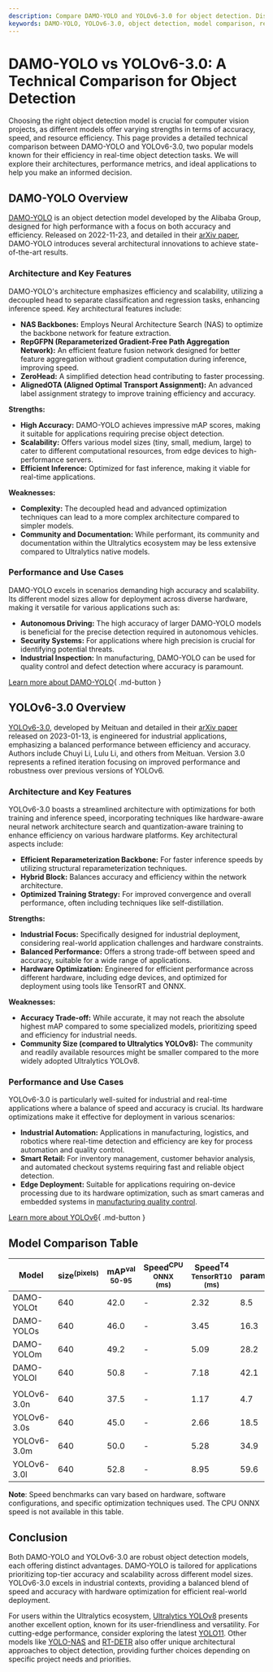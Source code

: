 ```yaml
---
description: Compare DAMO-YOLO and YOLOv6-3.0 for object detection. Discover their architectures, performance, and use cases to choose the best model for your needs.
keywords: DAMO-YOLO, YOLOv6-3.0, object detection, model comparison, real-time detection, performance metrics, computer vision, architecture, scalability
---
```


# DAMO-YOLO vs YOLOv6-3.0: A Technical Comparison for Object Detection

Choosing the right object detection model is crucial for computer vision projects, as different models offer varying strengths in terms of accuracy, speed, and resource efficiency. This page provides a detailed technical comparison between DAMO-YOLO and YOLOv6-3.0, two popular models known for their efficiency in real-time object detection tasks. We will explore their architectures, performance metrics, and ideal applications to help you make an informed decision.

<script async src="https://cdn.jsdelivr.net/npm/chart.js@3.9.1/dist/chart.min.js"></script>
<script defer src="../../javascript/benchmark.js"></script>

<canvas id="modelComparisonChart" width="1024" height="400" active-models='["DAMO-YOLO", "YOLOv6-3.0"]'></canvas>

## DAMO-YOLO Overview

[DAMO-YOLO](https://github.com/tinyvision/DAMO-YOLO) is an object detection model developed by the Alibaba Group, designed for high performance with a focus on both accuracy and efficiency. Released on 2022-11-23, and detailed in their [arXiv paper](https://arxiv.org/abs/2211.15444v2), DAMO-YOLO introduces several architectural innovations to achieve state-of-the-art results.

### Architecture and Key Features

DAMO-YOLO's architecture emphasizes efficiency and scalability, utilizing a decoupled head to separate classification and regression tasks, enhancing inference speed. Key architectural features include:

- **NAS Backbones:** Employs Neural Architecture Search (NAS) to optimize the backbone network for feature extraction.
- **RepGFPN (Reparameterized Gradient-Free Path Aggregation Network):** An efficient feature fusion network designed for better feature aggregation without gradient computation during inference, improving speed.
- **ZeroHead:** A simplified detection head contributing to faster processing.
- **AlignedOTA (Aligned Optimal Transport Assignment):** An advanced label assignment strategy to improve training efficiency and accuracy.

**Strengths:**

- **High Accuracy:** DAMO-YOLO achieves impressive mAP scores, making it suitable for applications requiring precise object detection.
- **Scalability:** Offers various model sizes (tiny, small, medium, large) to cater to different computational resources, from edge devices to high-performance servers.
- **Efficient Inference:** Optimized for fast inference, making it viable for real-time applications.

**Weaknesses:**

- **Complexity:** The decoupled head and advanced optimization techniques can lead to a more complex architecture compared to simpler models.
- **Community and Documentation:** While performant, its community and documentation within the Ultralytics ecosystem may be less extensive compared to Ultralytics native models.

### Performance and Use Cases

DAMO-YOLO excels in scenarios demanding high accuracy and scalability. Its different model sizes allow for deployment across diverse hardware, making it versatile for various applications such as:

- **Autonomous Driving:** The high accuracy of larger DAMO-YOLO models is beneficial for the precise detection required in autonomous vehicles.
- **Security Systems:** For applications where high precision is crucial for identifying potential threats.
- **Industrial Inspection:** In manufacturing, DAMO-YOLO can be used for quality control and defect detection where accuracy is paramount.

[Learn more about DAMO-YOLO](https://github.com/tinyvision/DAMO-YOLO){ .md-button }

## YOLOv6-3.0 Overview

[YOLOv6-3.0](https://docs.ultralytics.com/models/yolov6/), developed by Meituan and detailed in their [arXiv paper](https://arxiv.org/abs/2301.05586) released on 2023-01-13, is engineered for industrial applications, emphasizing a balanced performance between efficiency and accuracy. Authors include Chuyi Li, Lulu Li, and others from Meituan. Version 3.0 represents a refined iteration focusing on improved performance and robustness over previous versions of YOLOv6.

### Architecture and Key Features

YOLOv6-3.0 boasts a streamlined architecture with optimizations for both training and inference speed, incorporating techniques like hardware-aware neural network architecture search and quantization-aware training to enhance efficiency on various hardware platforms. Key architectural aspects include:

- **Efficient Reparameterization Backbone:** For faster inference speeds by utilizing structural reparameterization techniques.
- **Hybrid Block:** Balances accuracy and efficiency within the network architecture.
- **Optimized Training Strategy:** For improved convergence and overall performance, often including techniques like self-distillation.

**Strengths:**

- **Industrial Focus:** Specifically designed for industrial deployment, considering real-world application challenges and hardware constraints.
- **Balanced Performance:** Offers a strong trade-off between speed and accuracy, suitable for a wide range of applications.
- **Hardware Optimization:** Engineered for efficient performance across different hardware, including edge devices, and optimized for deployment using tools like TensorRT and ONNX.

**Weaknesses:**

- **Accuracy Trade-off:** While accurate, it may not reach the absolute highest mAP compared to some specialized models, prioritizing speed and efficiency for industrial needs.
- **Community Size (compared to Ultralytics YOLOv8):** The community and readily available resources might be smaller compared to the more widely adopted Ultralytics YOLOv8.

### Performance and Use Cases

YOLOv6-3.0 is particularly well-suited for industrial and real-time applications where a balance of speed and accuracy is crucial. Its hardware optimizations make it effective for deployment in various scenarios:

- **Industrial Automation:** Applications in manufacturing, logistics, and robotics where real-time detection and efficiency are key for process automation and quality control.
- **Smart Retail:** For inventory management, customer behavior analysis, and automated checkout systems requiring fast and reliable object detection.
- **Edge Deployment:** Suitable for applications requiring on-device processing due to its hardware optimization, such as smart cameras and embedded systems in [manufacturing quality control](https://www.ultralytics.com/solutions/ai-in-manufacturing).

[Learn more about YOLOv6](https://docs.ultralytics.com/models/yolov6/){ .md-button }

## Model Comparison Table

| Model       | size<sup>(pixels) | mAP<sup>val<br>50-95 | Speed<sup>CPU ONNX<br>(ms) | Speed<sup>T4 TensorRT10<br>(ms) | params<sup>(M) | FLOPs<sup>(B) |
| ----------- | ----------------- | -------------------- | -------------------------- | ------------------------------- | -------------- | ------------- |
| DAMO-YOLOt  | 640               | 42.0                 | -                          | 2.32                            | 8.5            | 18.1          |
| DAMO-YOLOs  | 640               | 46.0                 | -                          | 3.45                            | 16.3           | 37.8          |
| DAMO-YOLOm  | 640               | 49.2                 | -                          | 5.09                            | 28.2           | 61.8          |
| DAMO-YOLOl  | 640               | 50.8                 | -                          | 7.18                            | 42.1           | 97.3          |
|             |                   |                      |                            |                                 |                |               |
| YOLOv6-3.0n | 640               | 37.5                 | -                          | 1.17                            | 4.7            | 11.4          |
| YOLOv6-3.0s | 640               | 45.0                 | -                          | 2.66                            | 18.5           | 45.3          |
| YOLOv6-3.0m | 640               | 50.0                 | -                          | 5.28                            | 34.9           | 85.8          |
| YOLOv6-3.0l | 640               | 52.8                 | -                          | 8.95                            | 59.6           | 150.7         |

**Note**: Speed benchmarks can vary based on hardware, software configurations, and specific optimization techniques used. The CPU ONNX speed is not available in this table.

## Conclusion

Both DAMO-YOLO and YOLOv6-3.0 are robust object detection models, each offering distinct advantages. DAMO-YOLO is tailored for applications prioritizing top-tier accuracy and scalability across different model sizes. YOLOv6-3.0 excels in industrial contexts, providing a balanced blend of speed and accuracy with hardware optimization for efficient real-world deployment.

For users within the Ultralytics ecosystem, [Ultralytics YOLOv8](https://docs.ultralytics.com/models/yolov8/) presents another excellent option, known for its user-friendliness and versatility. For cutting-edge performance, consider exploring the latest [YOLO11](https://docs.ultralytics.com/models/yolo11/). Other models like [YOLO-NAS](https://docs.ultralytics.com/models/yolo-nas/) and [RT-DETR](https://docs.ultralytics.com/models/rtdetr/) also offer unique architectural approaches to object detection, providing further choices depending on specific project needs and priorities.